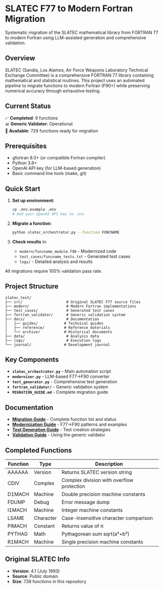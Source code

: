 # SLATEC F77 to Modern Fortran Migration

Systematic migration of the SLATEC mathematical library from FORTRAN 77 to modern Fortran using LLM-assisted generation and comprehensive validation.

## Overview

SLATEC (Sandia, Los Alamos, Air Force Weapons Laboratory Technical Exchange Committee) is a comprehensive FORTRAN 77 library containing mathematical and statistical routines. This project uses an automated pipeline to migrate functions to modern Fortran (F90+) while preserving numerical accuracy through exhaustive testing.

## Current Status

✅ **Completed**: 9 functions  
📊 **Generic Validator**: Operational  
🎯 **Available**: 729 functions ready for migration

## Prerequisites

- gfortran 8.0+ (or compatible Fortran compiler)
- Python 3.6+
- OpenAI API key (for LLM-based generation)
- Basic command line tools (make, git)

## Quick Start

1. **Set up environment**:
   ```bash
   cp .env.example .env
   # Add your OpenAI API key to .env
   ```

2. **Migrate a function**:
   ```bash
   python slatec_orchestrator.py --function FUNCNAME
   ```

3. **Check results** in:
   - `modern/funcname_module.f90` - Modernized code
   - `test_cases/funcname_tests.txt` - Generated test cases
   - `logs/` - Detailed analysis and results

All migrations require 100% validation pass rate.

## Project Structure

```
slatec_test/
├── src/                    # Original SLATEC F77 source files
├── modern/                 # Modern Fortran implementations
├── test_cases/             # Generated test cases
├── fortran_validator/      # Generic validation system
├── docs/                   # Documentation
│   ├── guides/            # Technical guides
│   ├── reference/         # Reference materials
│   └── archive/           # Historical documents
├── data/                   # Analysis data
├── logs/                   # Execution logs
└── journal/               # Development journal
```

## Key Components

- **`slatec_orchestrator.py`** - Main automation script
- **`modernizer.py`** - LLM-based F77→F90 converter
- **`test_generator.py`** - Comprehensive test generation
- **`fortran_validator/`** - Generic validation system
- **`MIGRATION_GUIDE.md`** - Complete migration guide

## Documentation

- **[Migration Guide](MIGRATION_GUIDE.md)** - Complete function list and status
- **[Modernization Guide](docs/guides/SLATEC_MODERNIZATION_GUIDE.md)** - F77→F90 patterns and examples
- **[Test Generation Guide](docs/guides/SLATEC_TEST_GENERATION_GUIDE.md)** - Test creation strategies
- **[Validation Guide](docs/guides/SLATEC_VALIDATION_GUIDE.md)** - Using the generic validator

## Completed Functions

| Function | Type | Description |
|----------|------|-------------|
| AAAAAA | Version | Returns SLATEC version string |
| CDIV | Complex | Complex division with overflow protection |
| D1MACH | Machine | Double precision machine constants |
| FDUMP | Debug | Error message dump |
| I1MACH | Machine | Integer machine constants |
| LSAME | Character | Case-insensitive character comparison |
| PIMACH | Constant | Returns value of π |
| PYTHAG | Math | Pythagorean sum sqrt(a²+b²) |
| R1MACH | Machine | Single precision machine constants |

## Original SLATEC Info

- **Version**: 4.1 (July 1993)
- **Source**: Public domain
- **Size**: 738 functions in this repository